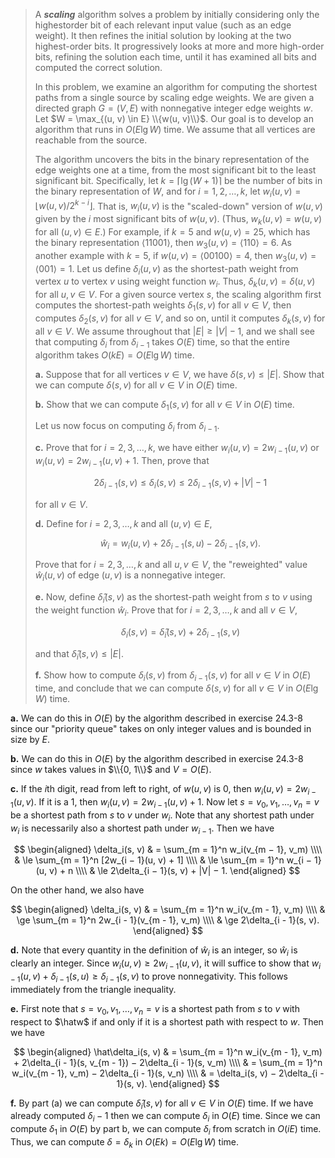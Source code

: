 > A **_scaling_** algorithm solves a problem by initially considering only the highestorder bit of each relevant input value (such as an edge weight). It then refines the initial solution by looking at the two highest-order bits. It progressively looks at more and more high-order bits, refining the solution each time, until it has examined all bits and computed the correct solution.
>
> In this problem, we examine an algorithm for computing the shortest paths from a single source by scaling edge weights. We are given a directed graph $G = (V, E)$ with nonnegative integer edge weights $w$. Let $W = \max_{(u, v) \in E} \\{w(u, v)\\}$. Our goal is to develop an algorithm that runs in $O(E\lg W)$ time. We assume that all vertices are reachable from the source.
>
> The algorithm uncovers the bits in the binary representation of the edge weights one at a time, from the most significant bit to the least significant bit. Specifically, let $k = \lceil \lg(W + 1) \rceil$ be the number of bits in the binary representation of $W$, and for $i = 1, 2, \ldots, k$, let $w_i(u, v) = \lfloor w(u, v) / 2^{k - i} \rfloor$. That is, $w_i(u, v)$ is the "scaled-down" version of $w(u, v)$ given by the $i$ most significant bits of $w(u, v)$. (Thus, $w_k(u, v) = w(u, v)$ for all $(u, v) \in E$.) For example, if $k = 5$ and $w(u, v) = 25$, which has the binary representation $\langle 11001 \rangle$, then $w_3(u, v) = \langle 110 \rangle = 6$. As another example with $k = 5$, if $w(u, v) = \langle 00100 \rangle = 4$, then $w_3(u, v) = \langle 001 \rangle = 1$. Let us define $\delta_i(u, v)$ as the shortest-path weight from vertex $u$ to vertex $v$ using weight function $w_i$. Thus, $\delta_k(u, v) = \delta(u, v)$ for all $u, v \in V$. For a given source vertex $s$, the scaling algorithm first computes the shortest-path weights $\delta_1(s, v)$ for all $v \in V$, then computes $\delta_2(s, v)$ for all $v \in V$, and so on, until it computes $\delta_k(s, v)$ for all $v \in V$. We assume throughout that $|E| \ge |V| - 1$, and we shall see that computing $\delta_i$ from $\delta_{i - 1}$ takes $O(E)$ time, so that the entire algorithm takes $O(kE) = O(E\lg W)$ time.
>
> **a.** Suppose that for all vertices $v \in V$, we have $\delta(s, v) \le |E|$. Show that we can compute $\delta(s, v)$ for all $v \in V$ in $O(E)$ time.
>
> **b.** Show that we can compute $\delta_1(s, v)$ for all $v \in V$ in $O(E)$ time.
>
> Let us now focus on computing $\delta_i$ from $\delta_{i - 1}$.
>
> **c.** Prove that for $i = 2, 3, \ldots, k$, we have either $w_i(u, v) = 2w_{i - 1}(u, v)$ or $w_i(u, v) = 2w_{i - 1}(u, v) + 1$. Then, prove that
>
> $$2\delta_{i - 1}(s, v) \le \delta_i(s, v) \le 2\delta_{i - 1}(s, v) + |V| - 1$$
>
> for all $v \in V$.
>
> **d.** Define for $i = 2, 3, \ldots, k$ and all $(u, v) \in E$,
>
> $$\hat w_i = w_i(u, v) + 2\delta_{i - 1}(s, u) - 2\delta_{i - 1}(s, v).$$
>
> Prove that for $i = 2, 3, \ldots, k$ and all $u, v \in V$, the "reweighted" value $\hat w_i(u, v)$ of edge $(u, v)$ is a nonnegative integer.
>
> **e.** Now, define $\hat\delta_i(s, v)$ as the shortest-path weight from $s$ to $v$ using the weight function $\hat w_i$. Prove that for $i = 2, 3, \ldots, k$ and all $v \in V$,
>
> $$\delta_i(s, v) = \hat\delta_i(s, v) + 2\delta_{i - 1}(s, v)$$
>
> and that $\hat\delta_i(s, v) \le |E|$.
>
> **f.** Show how to compute $\delta_i(s, v)$ from $\delta_{i - 1}(s, v)$ for all $v \in V$ in $O(E)$ time, and conclude that we can compute $\delta(s, v)$ for all $v \in V$ in $O(E\lg W)$ time.

**a.** We can do this in $O(E)$ by the algorithm described in exercise 24.3-8 since our "priority queue" takes on only integer values and is bounded in size by $E$.

**b.** We can do this in $O(E)$ by the algorithm described in exercise 24.3-8 since $w$ takes values in $\\{0, 1\\}$ and $V = O(E)$.

**c.** If the $i$th digit, read from left to right, of $w(u, v)$ is $0$, then $w_i(u, v) = 2w_{i − 1}(u, v)$. If it is a $1$, then $w_i(u, v) = 2w_{i − 1}(u, v) + 1$. Now let $s = v_0, v_1, \dots, v_n = v$ be a shortest path from $s$ to $v$ under $w_i$. Note that any shortest path under $w_i$ is necessarily also a shortest path under $w_{i − 1}$. Then we have

$$
\begin{aligned}
\delta_i(s, v)
    & =   \sum_{m = 1}^n w_i(v_{m − 1}, v_m) \\\\
    & \le \sum_{m = 1}^n [2w_{i − 1}(u, v) + 1] \\\\
    & \le \sum_{m = 1}^n w_{i − 1}(u, v) + n \\\\
    & \le 2\delta_{i − 1}(s, v) + |V| − 1.
\end{aligned}
$$

On the other hand, we also have

$$
\begin{aligned}
\delta_i(s, v)
    & =   \sum_{m = 1}^n w_i(v_{m - 1}, v_m) \\\\
    & \ge \sum_{m = 1}^n 2w_{i - 1}(v_{m - 1}, v_m) \\\\
    & \ge 2\delta_{i - 1}(s, v).
\end{aligned}
$$

**d.** Note that every quantity in the definition of $\hat w_i$ is an integer, so $\hat w_i$ is clearly an integer. Since $w_i(u, v) \ge 2w_{i - 1}(u, v)$, it will suffice to show that $w_{i - 1}(u, v) + \delta_{i - 1}(s, u) \ge \delta_{i - 1}(s, v)$ to prove nonnegativity. This follows immediately from the triangle inequality.

**e.** First note that $s = v_0, v_1, \dots, v_n = v$ is a shortest path from $s$ to $v$ with respect to $\hatw$ if and only if it is a shortest path with respect to $w$. Then we have

$$
\begin{aligned}
\hat\delta_i(s, v)
    & = \sum_{m = 1}^n w_i(v_{m - 1}, v_m) + 2\delta_{i - 1}(s, v_{m - 1}) − 2\delta_{i - 1}(s, v_m) \\\\
    & = \sum_{m = 1}^n w_i(v_{m - 1}, v_m) − 2\delta_{i - 1}(s, v_n) \\\\
    & = \delta_i(s, v) − 2\delta_{i - 1}(s, v). 
\end{aligned}
$$

**f.** By part (a) we can compute $\hat\delta_i(s, v)$ for all $v \in V$ in $O(E)$ time. If we have already computed $\delta_i - 1$ then we can compute $\delta_i$ in $O(E)$ time. Since we can compute $\delta_1$ in $O(E)$ by part b, we can compute $\delta_i$ from scratch in $O(iE)$ time. Thus, we can compute $\delta = \delta_k$ in $O(Ek) = O(E\lg W)$ time.
